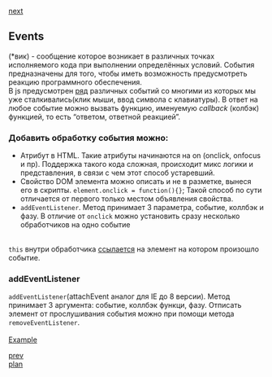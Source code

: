 <a href="04.md">next</a>

<h2>Events</h2>

<div>
(*вик) - cообщение которое возникает в различных точках исполняемого кода при выполнении определённых условий.
События предназначены для того, чтобы иметь возможность предусмотреть реакцию программного обеспечения.
</div>

<div>
В js предусмотрен <a href="https://developer.mozilla.org/ru/docs/Web/Events">ряд</a> различных событий со многими из которых мы уже сталкивались(клик мыши, ввод символа с клавиатуры).
В ответ на любое событие можно вызвать функцию, именуемую <i>callback</i> (колбэк) функцией, то есть “ответом, ответной реакцией”.
</div>

<h3>
Добавить обработку события можно:
</h3>

<ul>
<li>
Атрибут в HTML.
Такие атрибуты начинаются на on (onclick, onfocus и пр).
Поддержка такого кода сложная, происходит микс логики и представления, в связи с чем этот способ устаревший.
</li>
<li>
Свойство DOM элемента можно описать и не в разметке, вынеся его в скрипты. <code>element.onclick = function(){}</code>;
Такой способ по сути отличается от первого только местом объявления свойства.
</li>
<li>
<code>addEventListener</code>.
Метод принимает 3 параметра, событие, коллбэк и фазу.
В отличие от <code>onclick</code> можно установить сразу несколько обработчиков на одно событие
</li>
</ul>

<br>

<div>
<code>this</code> внутри обработчика <a href="https://codepen.io/paawel/pen/GewZKo?editors=1011">ссылается</a> на элемент на котором произошло событие.
</div>

<h3>addEventListener</h3>

<div>
<code>addEventListener</code>(attachEvent аналог для IE до 8 версии).
Метод принимает 3 аргумента: событие, коллбэк функци, фазу.
Отписать элемент от прослушивания события можно при помощи метода <code>removeEventListener</code>.
</div>

<br/>

<div>
<a href="https://codepen.io/paawel/pen/ZvQaZe?editors=1010">Example</a>
</div>

<a href="02.md">prev</a>
<br/>
<a href="00.md">plan</a>
